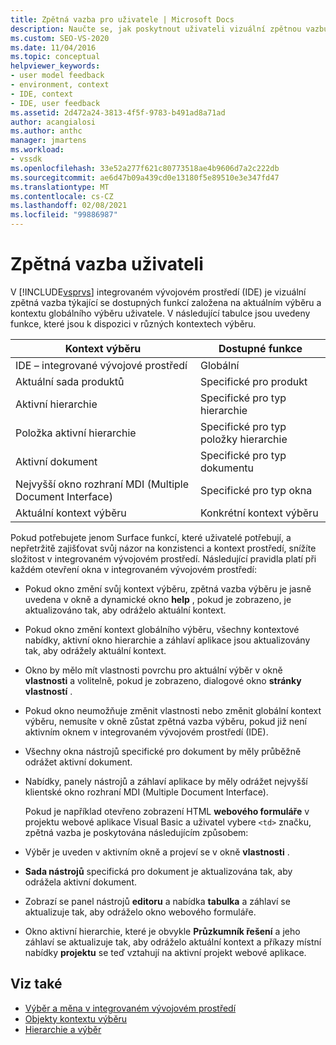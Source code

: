 ```yaml
---
title: Zpětná vazba pro uživatele | Microsoft Docs
description: Naučte se, jak poskytnout uživateli vizuální zpětnou vazbu k dostupným funkcím v integrovaném vývojovém prostředí (IDE) sady Visual Studio.
ms.custom: SEO-VS-2020
ms.date: 11/04/2016
ms.topic: conceptual
helpviewer_keywords:
- user model feedback
- environment, context
- IDE, context
- IDE, user feedback
ms.assetid: 2d472a24-3813-4f5f-9783-b491ad8a71ad
author: acangialosi
ms.author: anthc
manager: jmartens
ms.workload:
- vssdk
ms.openlocfilehash: 33e52a277f621c80773518ae4b9606d7a2c222db
ms.sourcegitcommit: ae6d47b09a439cd0e13180f5e89510e3e347fd47
ms.translationtype: MT
ms.contentlocale: cs-CZ
ms.lasthandoff: 02/08/2021
ms.locfileid: "99886987"
---
```

# <a name="feedback-to-the-user"></a>Zpětná vazba uživateli
V [!INCLUDE[vsprvs](../../code-quality/includes/vsprvs_md.md)] integrovaném vývojovém prostředí (IDE) je vizuální zpětná vazba týkající se dostupných funkcí založena na aktuálním výběru a kontextu globálního výběru uživatele. V následující tabulce jsou uvedeny funkce, které jsou k dispozici v různých kontextech výběru.

|Kontext výběru|Dostupné funkce|
|-----------------------|-----------------------------|
|IDE – integrované vývojové prostředí|Globální|
|Aktuální sada produktů|Specifické pro produkt|
|Aktivní hierarchie|Specifické pro typ hierarchie|
|Položka aktivní hierarchie|Specifické pro typ položky hierarchie|
|Aktivní dokument|Specifické pro typ dokumentu|
|Nejvyšší okno rozhraní MDI (Multiple Document Interface)|Specifické pro typ okna|
|Aktuální kontext výběru|Konkrétní kontext výběru|

 Pokud potřebujete jenom Surface funkcí, které uživatelé potřebují, a nepřetržitě zajišťovat svůj názor na konzistenci a kontext prostředí, snížíte složitost v integrovaném vývojovém prostředí. Následující pravidla platí při každém otevření okna v integrovaném vývojovém prostředí:

- Pokud okno změní svůj kontext výběru, zpětná vazba výběru je jasně uvedena v okně a dynamické okno **help** , pokud je zobrazeno, je aktualizováno tak, aby odráželo aktuální kontext.

- Pokud okno změní kontext globálního výběru, všechny kontextové nabídky, aktivní okno hierarchie a záhlaví aplikace jsou aktualizovány tak, aby odrážely aktuální kontext.

- Okno by mělo mít vlastnosti povrchu pro aktuální výběr v okně **vlastnosti** a volitelně, pokud je zobrazeno, dialogové okno **stránky vlastností** .

- Pokud okno neumožňuje změnit vlastnosti nebo změnit globální kontext výběru, nemusíte v okně zůstat zpětná vazba výběru, pokud již není aktivním oknem v integrovaném vývojovém prostředí (IDE).

- Všechny okna nástrojů specifické pro dokument by měly průběžně odrážet aktivní dokument.

- Nabídky, panely nástrojů a záhlaví aplikace by měly odrážet nejvyšší klientské okno rozhraní MDI (Multiple Document Interface).

  Pokud je například otevřeno zobrazení HTML **webového formuláře** v projektu webové aplikace Visual Basic a uživatel vybere `<td>` značku, zpětná vazba je poskytována následujícím způsobem:

- Výběr je uveden v aktivním okně a projeví se v okně **vlastnosti** .

- **Sada nástrojů** specifická pro dokument je aktualizována tak, aby odrážela aktivní dokument.

- Zobrazí se panel nástrojů **editoru** a nabídka **tabulka** a záhlaví se aktualizuje tak, aby odráželo okno webového formuláře.

- Okno aktivní hierarchie, které je obvykle **Průzkumník řešení** a jeho záhlaví se aktualizuje tak, aby odráželo aktuální kontext a příkazy místní nabídky **projektu** se teď vztahují na aktivní projekt webové aplikace.

## <a name="see-also"></a>Viz také
- [Výběr a měna v integrovaném vývojovém prostředí](../../extensibility/internals/selection-and-currency-in-the-ide.md)
- [Objekty kontextu výběru](../../extensibility/internals/selection-context-objects.md)
- [Hierarchie a výběr](../../extensibility/internals/hierarchies-and-selection.md)
